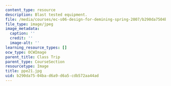 ```yaml
---
content_type: resource
description: Blast tested equipment.
file: /media/courses/ec-s06-design-for-demining-spring-2007/b290da7504bad6a9d6a5cdb572aa44ad_ppe21.jpg
file_type: image/jpeg
image_metadata:
  caption: ''
  credit: ''
  image-alt: ''
learning_resource_types: []
ocw_type: OCWImage
parent_title: Class Trip
parent_type: CourseSection
resourcetype: Image
title: ppe21.jpg
uid: b290da75-04ba-d6a9-d6a5-cdb572aa44ad
---
```

